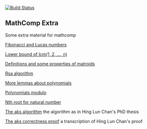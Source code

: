 [![Build Status](https://travis-ci.org/thery/mathcomp-extra.svg?branch=master)](https://travis-ci.org/thery/mathcomp-extra)

## MathComp Extra


Some extra material for mathcomp

 [Fibonacci and Lucas numbers](./fib.v)

 [Lower bound of lcm(1, 2, ..., n)](./lcm_lbound.v)

 [Definitions and some properties of matroids](./matroid.v)

 [Rsa algorithm](./rsa.v)

 [More lemmas about polynomials](./more_thm.v)

 [Polynomials modulo](./divpoly.v)

 [Nth root for natural number](./rootn.v)

 [The aks algorithm](./aks_proof.v)  the algorithm as in Hing Lun Chan's PhD thesis
 
 [The aks correctness proof](./aks.v)  a transcription of Hing Lun Chan's proof
 